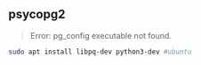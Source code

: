 ## psycopg2  
> Error: pg_config executable not found.  
```bash 
sudo apt install libpq-dev python3-dev #ubuntu
```